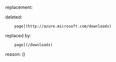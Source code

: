 replacement:

deleted:

		page](http://azure.microsoft.com/downloads)

replaced by:

		page](/downloads)

reason: ()

